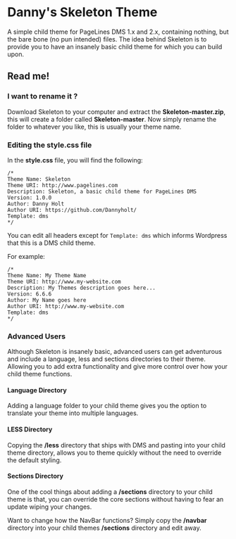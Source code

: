 # Danny's Skeleton Theme

A simple child theme for PageLines DMS 1.x and 2.x, containing nothing, but the bare bone (no pun intended) files. The idea behind Skeleton is to provide you to have an insanely basic child theme for which you can build upon.

## Read me!

### I want to rename it ?

Download Skeleton to your computer and extract the **Skeleton-master.zip**, this will create a folder called **Skeleton-master**. Now simply rename the folder to whatever you like, this is usually your theme name.

### Editing the style.css file

In the **style.css** file, you will find the following:

```
/*
Theme Name: Skeleton
Theme URI: http://www.pagelines.com
Description: Skeleton, a basic child theme for PageLines DMS
Version: 1.0.0
Author: Danny Holt
Author URI: https://github.com/Dannyholt/
Template: dms
*/
```

You can edit all headers except for `Template: dms` which informs Wordpress that this is a DMS child theme.

For example:

```
/*
Theme Name: My Theme Name
Theme URI: http://www.my-website.com
Description: My Themes description goes here...
Version: 6.6.6
Author: My Name goes here
Author URI: http://www.my-website.com
Template: dms
*/
```

### Advanced Users

Although Skeleton is insanely basic, advanced users can get adventurous and include a language, less and sections directories to their theme. Allowing you to add extra functionality and give more control over how your child theme functions.

#### Language Directory

Adding a language folder to your child theme gives you the option to translate your theme into multiple languages.

#### LESS Directory

Copying the **/less** directory that ships with DMS and pasting into your child theme directory, allows you to theme quickly without the need to override the default styling.

#### Sections Directory

One of the cool things about adding a **/sections** directory to your child theme is that, you can override the core sections without having to fear an update wiping your changes.

Want to change how the NavBar functions? Simply copy the **/navbar** directory into your child themes **/sections** directory and edit away.

